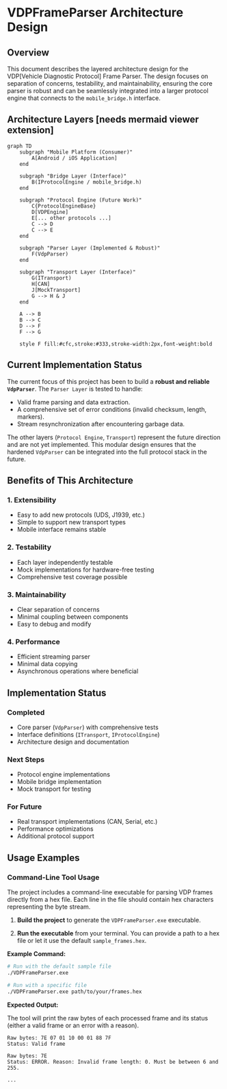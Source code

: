 # VDPFrameParser Architecture Design

## Overview

This document describes the layered architecture design for the VDP[Vehicle Diagnostic Protocol] Frame Parser. The design focuses on separation of concerns, testability, and maintainability, ensuring the core parser is robust and can be seamlessly integrated into a larger protocol engine that connects to the `mobile_bridge.h` interface.

## Architecture Layers [needs mermaid viewer extension]

```mermaid
graph TD
    subgraph "Mobile Platform (Consumer)"
        A[Android / iOS Application]
    end

    subgraph "Bridge Layer (Interface)"
        B(IProtocolEngine / mobile_bridge.h)
    end

    subgraph "Protocol Engine (Future Work)"
        C{ProtocolEngineBase}
        D[VDPEngine]
        E[... other protocols ...]
        C --> D
        C --> E
    end

    subgraph "Parser Layer (Implemented & Robust)"
        F(VdpParser)
    end

    subgraph "Transport Layer (Interface)"
        G(ITransport)
        H[CAN]
        J[MockTransport]
        G --> H & J
    end

    A --> B
    B --> C
    D --> F
    F --> G

    style F fill:#cfc,stroke:#333,stroke-width:2px,font-weight:bold
```

## Current Implementation Status

The current focus of this project has been to build a **robust and reliable `VdpParser`**. The `Parser Layer` is tested to handle:
- Valid frame parsing and data extraction.
- A comprehensive set of error conditions (invalid checksum, length, markers).
- Stream resynchronization after encountering garbage data.

The other layers (`Protocol Engine`, `Transport`) represent the future direction and are not yet implemented. This modular design ensures that the hardened `VdpParser` can be integrated into the full protocol stack in the future.

## Benefits of This Architecture

### 1. **Extensibility**
- Easy to add new protocols (UDS, J1939, etc.)
- Simple to support new transport types
- Mobile interface remains stable

### 2. **Testability**
- Each layer independently testable
- Mock implementations for hardware-free testing
- Comprehensive test coverage possible

### 3. **Maintainability**
- Clear separation of concerns
- Minimal coupling between components
- Easy to debug and modify

### 4. **Performance**
- Efficient streaming parser
- Minimal data copying
- Asynchronous operations where beneficial

## Implementation Status

### Completed
- Core parser (`VdpParser`) with comprehensive tests
- Interface definitions (`ITransport`, `IProtocolEngine`)
- Architecture design and documentation

### Next Steps
- Protocol engine implementations
- Mobile bridge implementation
- Mock transport for testing

### For Future
- Real transport implementations (CAN, Serial, etc.)
- Performance optimizations
- Additional protocol support

## Usage Examples

### Command-Line Tool Usage

The project includes a command-line executable for parsing VDP frames directly from a hex file. Each line in the file should contain hex characters representing the byte stream.

1.  **Build the project** to generate the `VDPFrameParser.exe` executable.

2.  **Run the executable** from your terminal. You can provide a path to a hex file or let it use the default `sample_frames.hex`.

**Example Command:**
```sh
# Run with the default sample file
./VDPFrameParser.exe

# Run with a specific file
./VDPFrameParser.exe path/to/your/frames.hex
```

**Expected Output:**

The tool will print the raw bytes of each processed frame and its status (either a valid frame or an error with a reason).

```
Raw bytes: 7E 07 01 10 00 01 88 7F 
Status: Valid frame

Raw bytes: 7E 
Status: ERROR. Reason: Invalid frame length: 0. Must be between 6 and 255.

...
```
